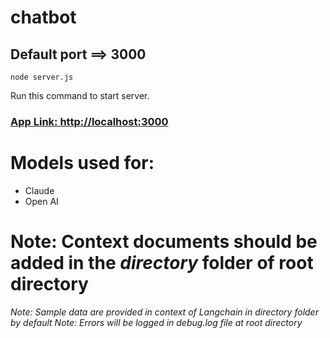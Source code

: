 # chatbot

## Default port ==> 3000


```
node server.js
```
Run this command to start server.

### [App Link: http://localhost:3000](http://localhost:3000)

# Models used for:
- Claude
- Open AI

# Note: Context documents should be added in the *directory* folder of root directory

*Note: Sample data are provided in context of Langchain in directory folder by default*
*Note: Errors will be logged in debug.log file at root directory*
